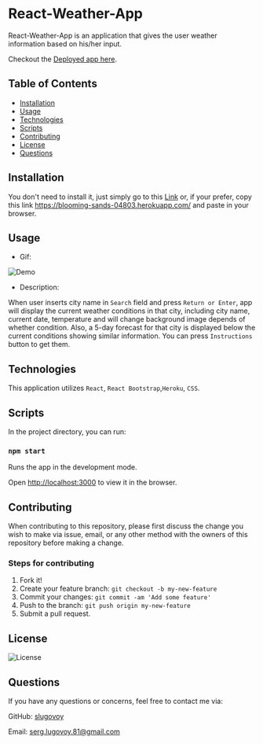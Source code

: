 # React-Weather-App


React-Weather-App is an application  that gives the  user weather information based on his/her input. 

Checkout the [Deployed app here](https://blooming-sands-04803.herokuapp.com/).

## Table of Contents
* [Installation](#installation)
* [Usage](#usage)
* [Technologies](#technologies)
* [Scripts](#Scripts)
* [Contributing](#contributing)
* [License](#license)
* [Questions](#questions)

## Installation

You don't need to install it, just simply go to this [Link](https://blooming-sands-04803.herokuapp.com/) or, if your prefer, copy this link https://blooming-sands-04803.herokuapp.com/ and paste in your browser.


## Usage

* Gif:

![Demo](./public/weatherGif.gif)


* Description:

When user inserts city name in `Search` field and press `Return or Enter`, app will display the current weather conditions in that city, including city name, current date, temperature and will change background image depends of whether condition.
Also, a 5-day forecast for that city is displayed below the current conditions showing similar information.
You can press `Instructions` button to get them.

## Technologies

This application utilizes `React`, `React Bootstrap`,`Heroku`, `CSS`.

## Scripts

In the project directory, you can run:

### `npm start`

Runs the app in the development mode.

Open [http://localhost:3000](http://localhost:3000) to view it in the browser.


## Contributing

When contributing to this repository, please first discuss the change you wish to make via issue, email, or any other method with the owners of this repository before making a change.

### Steps for contributing
1. Fork it!
2. Create your feature branch: `git checkout -b my-new-feature`
3. Commit your changes: `git commit -am 'Add some feature'`
4. Push to the branch: `git push origin my-new-feature`
5. Submit a pull request.


## License


![License](https://img.shields.io/badge/License-MIT-blue)


## Questions

If you have any questions or concerns, feel free to contact me via:

GitHub: [slugovoy](https://github.com/slugovoy)

Email: serg.lugovoy.81@gmail.com
